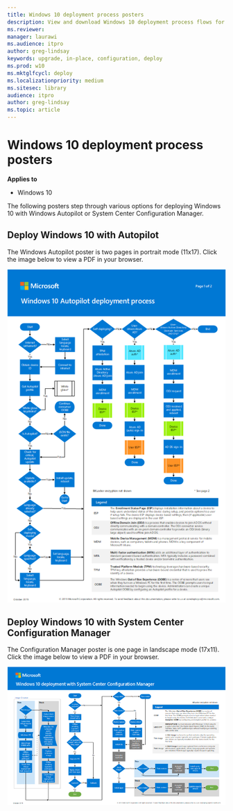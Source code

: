 ```yaml
---
title: Windows 10 deployment process posters
description: View and download Windows 10 deployment process flows for System Center Configuration Manager and Windows Autopilot.
ms.reviewer: 
manager: laurawi
ms.audience: itpro
author: greg-lindsay
keywords: upgrade, in-place, configuration, deploy
ms.prod: w10
ms.mktglfcycl: deploy
ms.localizationpriority: medium
ms.sitesec: library
audience: itpro
author: greg-lindsay
ms.topic: article
---
```


#  Windows 10 deployment process posters

**Applies to**
-   Windows 10

The following posters step through various options for deploying Windows 10 with Windows Autopilot or System Center Configuration Manager.  

## Deploy Windows 10 with Autopilot

The Windows Autopilot poster is two pages in portrait mode (11x17). Click the image below to view a PDF in your browser. 

[![Deploy Windows 10 with Autopilot](./media/windows10-autopilot-flowchart.png)](./media/Windows10AutopilotFlowchart.pdf)

## Deploy Windows 10 with System Center Configuration Manager

The Configuration Manager poster is one page in landscape mode (17x11). Click the image below to view a PDF in your browser. 

[![Deploy Windows 10 with Configuration Manager](./media/windows10-deployment-config-manager.png)](./media/Windows10DeploymentConfigManager.pdf)